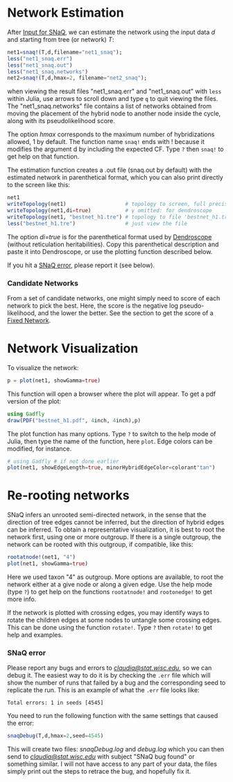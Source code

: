# Network Estimation

After [Input for SNaQ](@ref), we can estimate the network using the
input data *d* and starting from tree (or network) *T*:

```julia
net1=snaq!(T,d,filename="net1_snaq");
less("net1_snaq.err")
less("net1_snaq.out")
less("net1_snaq.networks")
net2=snaq!(T,d,hmax=2, filename="net2_snaq");
```
when viewing the result files "net1_snaq.err" and "net1_snaq.out" with `less`
within Julia, use arrows to scroll down and type `q` to quit viewing the files.
The "net1_snaq.networks" file contains a list of networks obtained from moving
the placement of the hybrid node to another node inside the cycle,
along with its pseudolikelihood score.

The option *hmax* corresponds to the maximum number of hybridizations allowed,
1 by default.
The function name `snaq!` ends with ! because it modifies the argument d
by including the expected CF. Type `?` then `snaq!` to get help on that function.

The estimation function creates a .out file (snaq.out by default) with the estimated
network in parenthetical format, which you can also print directly to the screen like this:
```julia
net1
writeTopology(net1)                   # topology to screen, full precision for branch lengths and γ
writeTopology(net1,di=true)           # γ omitted: for dendroscope
writeTopology(net1, "bestnet_h1.tre") # topology to file 'bestnet_h1.tre': creates or overwrites file
less("bestnet_h1.tre")                # just view the file
```
The option *di=true* is for the parenthetical format used by
[Dendroscope](http://dendroscope.org/) (without reticulation heritabilities).
Copy this parenthetical description and paste it into Dendroscope,
or use the plotting function described below.

If you hit a [SNaQ error](@ref), please report it (see below).

### Candidate Networks

From a set of candidate networks, one might simply need to score of each network
to pick the best. Here, the score is the negative log pseudo-likelihood, and the
lower the better. See the section to get the score of a [Fixed Network](@ref).



# Network Visualization

To visualize the network:
```julia
p = plot(net1, showGamma=true)
```
This function will open a browser where the plot will appear. To get a pdf version of the plot:
```julia
using Gadfly
draw(PDF("bestnet_h1.pdf", 4inch, 4inch),p)
```
The plot function has many options. Type `?` to switch to the help mode
of Julia, then type the name of the function, here `plot`.
Edge colors can be modified, for instance.
```julia
# using Gadfly # if not done earlier
plot(net1, showEdgeLength=true, minorHybridEdgeColor=colorant"tan")
```

# Re-rooting networks

SNaQ infers an unrooted semi-directed network, in the sense
that the direction of tree edges cannot be inferred, but the direction
of hybrid edges can be inferred. To obtain a representative visualization,
it is best to root the network first, using one or more outgroup.
If there is a single outgroup, the network can be rooted with this outgroup,
if compatible, like this:
```julia
rootatnode!(net1, "4")
plot(net1, showGamma=true)
```
Here we used taxon "4" as outgroup. More options are available, to root the
network either at a give node or along a given edge. Use the help mode (type `?`)
to get help on the functions `rootatnode!` and `rootonedge!` to get more info.

If the network is plotted with crossing edges, you may identify
ways to rotate the children edges at some nodes to untangle some crossing edges.
This can be done using the function `rotate!`. Type `?` then `rotate!` to get
help and examples.

### SNaQ error

Please report any bugs and errors to *claudia@stat.wisc.edu*, so we can debug it.
The easiest way to do it is by checking the `.err` file which will show the number of runs that
failed by a bug and the corresponding seed to replicate the run.
This is an example of what the `.err` file looks like:

`
Total errors: 1 in seeds [4545]
`

You need to run the following function with the same settings that caused the error:

```julia
snaqDebug(T,d,hmax=2,seed=4545)
```

This will create two files:
*snaqDebug.log* and *debug.log* which you can then send to
*claudia@stat.wisc.edu* with subject "SNaQ bug found" or something
similar. I will not have access to any part of your data, the files
simply print out the steps to retrace the bug, and hopefully fix it.


